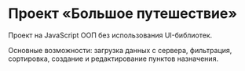# Проект «Большое путешествие»

Проект на JavaScript ООП без использования UI-библиотек.

Основные возможности: загрузка данных с сервера, фильтрация, сортировка, создание и редактирование пунктов назначения.
